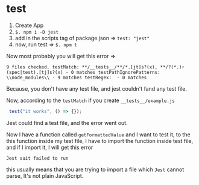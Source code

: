 # test

1. Create App
2. `$. npm i -D jest`
3. add in the scripts tag of package.json => `test: "jest"`
4. now, run test => `$. npm t`

Now most probably you will get this error => 

`9 files checked.
  testMatch: **/__tests__/**/*.[jt]s?(x), **/?(*.)+(spec|test).[tj]s?(x) - 0 matches
  testPathIgnorePatterns: \\node_modules\\ - 9 matches
  testRegex:  - 0 matches`
  
  Because, you don't have any test file, and jest couldn't fand any test file.
  
  Now, according to the `testMatch` if you create `__tests__/example.js`
  
  ```js
   test("it works", () => {});
  ```
  Jest could find a test file, and the error went out.
  
  
  
  
  Now I have a function called `getFormattedValue` and I want to test it, to the this function inside my test file, I have to import the function inside test file, and if I import it, I will get this error
  
  `Jest suit failed to run`
  
  this usually means that you are trying to import a file which `Jest` cannot parse, It's not plain JavaScript.
